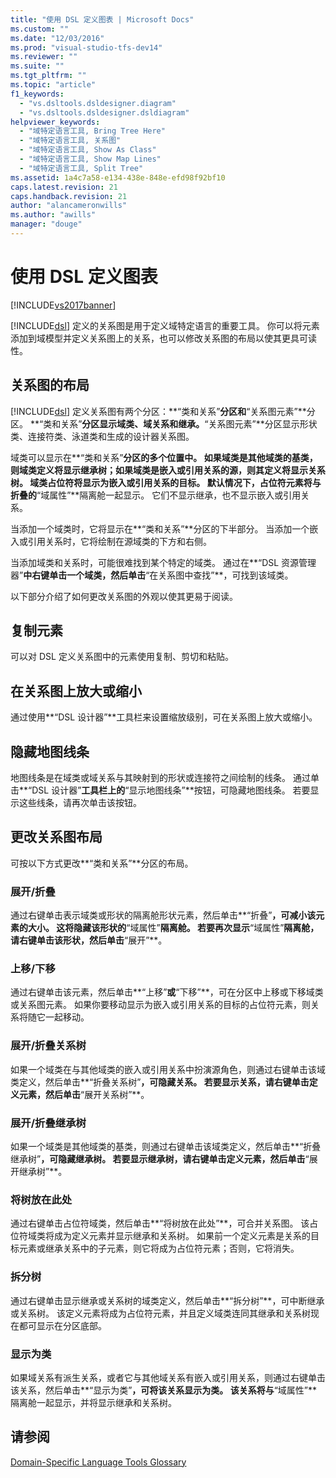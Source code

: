 ```yaml
---
title: "使用 DSL 定义图表 | Microsoft Docs"
ms.custom: ""
ms.date: "12/03/2016"
ms.prod: "visual-studio-tfs-dev14"
ms.reviewer: ""
ms.suite: ""
ms.tgt_pltfrm: ""
ms.topic: "article"
f1_keywords: 
  - "vs.dsltools.dsldesigner.diagram"
  - "vs.dsltools.dsldesigner.dsldiagram"
helpviewer_keywords: 
  - "域特定语言工具, Bring Tree Here"
  - "域特定语言工具, 关系图"
  - "域特定语言工具, Show As Class"
  - "域特定语言工具, Show Map Lines"
  - "域特定语言工具, Split Tree"
ms.assetid: 1a4c7a58-e134-438e-848e-efd98f92bf10
caps.latest.revision: 21
caps.handback.revision: 21
author: "alancameronwills"
ms.author: "awills"
manager: "douge"
---
```

# 使用 DSL 定义图表
[!INCLUDE[vs2017banner](../code-quality/includes/vs2017banner.md)]

[!INCLUDE[dsl](../modeling/includes/dsl_md.md)] 定义的关系图是用于定义域特定语言的重要工具。  你可以将元素添加到域模型并定义关系图上的关系，也可以修改关系图的布局以使其更具可读性。  
  
## 关系图的布局  
 [!INCLUDE[dsl](../modeling/includes/dsl_md.md)] 定义关系图有两个分区：**“类和关系”**分区和**“关系图元素”**分区。  **“类和关系”**分区显示域类、域关系和继承。**“关系图元素”**分区显示形状类、连接符类、泳道类和生成的设计器关系图。  
  
 域类可以显示在**“类和关系”**分区的多个位置中。  如果域类是其他域类的基类，则域类定义将显示继承树；如果域类是嵌入或引用关系的源，则其定义将显示关系树。  域类占位符将显示为嵌入或引用关系的目标。  默认情况下，占位符元素将与折叠的**“域属性”**隔离舱一起显示。  它们不显示继承，也不显示嵌入或引用关系。  
  
 当添加一个域类时，它将显示在**“类和关系”**分区的下半部分。  当添加一个嵌入或引用关系时，它将绘制在源域类的下方和右侧。  
  
 当添加域类和关系时，可能很难找到某个特定的域类。  通过在**“DSL 资源管理器”**中右键单击一个域类，然后单击**“在关系图中查找”**，可找到该域类。  
  
 以下部分介绍了如何更改关系图的外观以使其更易于阅读。  
  
## 复制元素  
 可以对 DSL 定义关系图中的元素使用复制、剪切和粘贴。  
  
## 在关系图上放大或缩小  
 通过使用**“DSL 设计器”**工具栏来设置缩放级别，可在关系图上放大或缩小。  
  
## 隐藏地图线条  
 地图线条是在域类或域关系与其映射到的形状或连接符之间绘制的线条。  通过单击**“DSL 设计器”**工具栏上的**“显示地图线条”**按钮，可隐藏地图线条。  若要显示这些线条，请再次单击该按钮。  
  
## 更改关系图布局  
 可按以下方式更改**“类和关系”**分区的布局。  
  
### 展开\/折叠  
 通过右键单击表示域类或形状的隔离舱形状元素，然后单击**“折叠”**，可减小该元素的大小。  这将隐藏该形状的**“域属性”**隔离舱。  若要再次显示**“域属性”**隔离舱，请右键单击该形状，然后单击**“展开”**。  
  
### 上移\/下移  
 通过右键单击该元素，然后单击**“上移”**或**“下移”**，可在分区中上移或下移域类或关系图元素。  如果你要移动显示为嵌入或引用关系的目标的占位符元素，则关系将随它一起移动。  
  
### 展开\/折叠关系树  
 如果一个域类在与其他域类的嵌入或引用关系中扮演源角色，则通过右键单击该域类定义，然后单击**“折叠关系树”**，可隐藏关系。  若要显示关系，请右键单击定义元素，然后单击**“展开关系树”**。  
  
### 展开\/折叠继承树  
 如果一个域类是其他域类的基类，则通过右键单击该域类定义，然后单击**“折叠继承树”**，可隐藏继承树。  若要显示继承树，请右键单击定义元素，然后单击**“展开继承树”**。  
  
### 将树放在此处  
 通过右键单击占位符域类，然后单击**“将树放在此处”**，可合并关系图。  该占位符域类将成为定义元素并显示继承和关系树。  如果前一个定义元素是关系的目标元素或继承关系中的子元素，则它将成为占位符元素；否则，它将消失。  
  
### 拆分树  
 通过右键单击显示继承或关系树的域类定义，然后单击**“拆分树”**，可中断继承或关系树。  该定义元素将成为占位符元素，并且定义域类连同其继承和关系树现在都可显示在分区底部。  
  
### 显示为类  
 如果域关系有派生关系，或者它与其他域关系有嵌入或引用关系，则通过右键单击该关系，然后单击**“显示为类”**，可将该关系显示为类。  该关系将与**“域属性”**隔离舱一起显示，并将显示继承和关系树。  
  
## 请参阅  
 [Domain\-Specific Language Tools Glossary](http://msdn.microsoft.com/zh-cn/ca5e84cb-a315-465c-be24-76aa3df276aa)